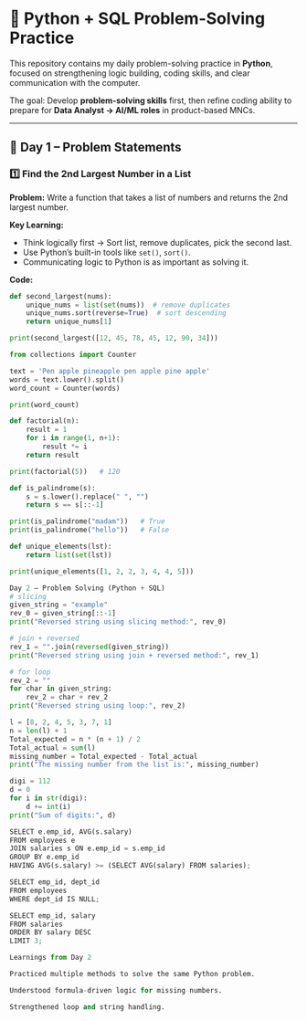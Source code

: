 # 🚀 Python + SQL Problem-Solving Practice  

This repository contains my daily problem-solving practice in **Python**, focused on strengthening logic building, coding skills, and clear communication with the computer.  

The goal: Develop **problem-solving skills** first, then refine coding ability to prepare for **Data Analyst → AI/ML roles** in product-based MNCs.  

---

## 📌 Day 1 – Problem Statements  

### 1️⃣ Find the 2nd Largest Number in a List  
**Problem:** Write a function that takes a list of numbers and returns the 2nd largest number.  

**Key Learning:**  
- Think logically first → Sort list, remove duplicates, pick the second last.  
- Use Python’s built-in tools like `set()`, `sort()`.  
- Communicating logic to Python is as important as solving it.  

**Code:**
```python
def second_largest(nums):
    unique_nums = list(set(nums))  # remove duplicates
    unique_nums.sort(reverse=True)  # sort descending
    return unique_nums[1]

print(second_largest([12, 45, 78, 45, 12, 90, 34]))

from collections import Counter

text = 'Pen apple pineapple pen apple pine apple'
words = text.lower().split()
word_count = Counter(words)

print(word_count)

def factorial(n):
    result = 1
    for i in range(1, n+1):
        result *= i
    return result

print(factorial(5))   # 120

def is_palindrome(s):
    s = s.lower().replace(" ", "")  
    return s == s[::-1]

print(is_palindrome("madam"))   # True
print(is_palindrome("hello"))   # False

def unique_elements(lst):
    return list(set(lst))

print(unique_elements([1, 2, 2, 3, 4, 4, 5]))

Day 2 – Problem Solving (Python + SQL)
# slicing
given_string = "example"
rev_0 = given_string[::-1]
print("Reversed string using slicing method:", rev_0)

# join + reversed
rev_1 = "".join(reversed(given_string))
print("Reversed string using join + reversed method:", rev_1)

# for loop
rev_2 = ""
for char in given_string:
    rev_2 = char + rev_2
print("Reversed string using loop:", rev_2)

l = [8, 2, 4, 5, 3, 7, 1]
n = len(l) + 1
Total_expected = n * (n + 1) / 2
Total_actual = sum(l)
missing_number = Total_expected - Total_actual
print("The missing number from the list is:", missing_number)

digi = 112
d = 0
for i in str(digi):
    d += int(i)
print("Sum of digits:", d)

SELECT e.emp_id, AVG(s.salary)
FROM employees e 
JOIN salaries s ON e.emp_id = s.emp_id
GROUP BY e.emp_id
HAVING AVG(s.salary) >= (SELECT AVG(salary) FROM salaries);

SELECT emp_id, dept_id
FROM employees
WHERE dept_id IS NULL;

SELECT emp_id, salary
FROM salaries
ORDER BY salary DESC
LIMIT 3;

Learnings from Day 2

Practiced multiple methods to solve the same Python problem.

Understood formula-driven logic for missing numbers.

Strengthened loop and string handling.
